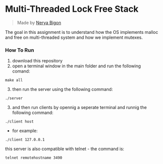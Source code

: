 # Multi-Threaded Lock Free Stack  
> Made by [Nerya Bigon]()  

The goal in this assignment is to understand how the OS implements malloc and free on multi-threaded system and how we implement mutexes.  

### How To Run  

1. download this repository
2. open a terminal window in the main folder and run the following comand:

```
make all
```
3. then run the server using the following command:

```
./server
```

3. and then run clients by opennig a seperate terminal and runnig the following command:

```
./client host
```
* for example:  
```
./client 127.0.0.1
```  

this server is also compatible with telnet - the command is:  

```
telnet remotehostname 3490
```